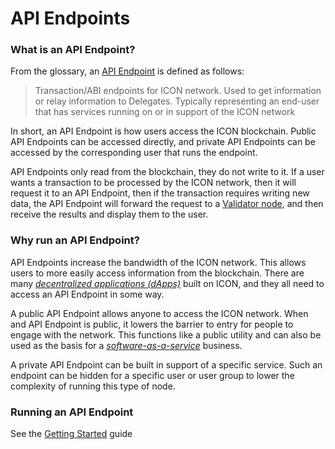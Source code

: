 # API Endpoints

### What is an API Endpoint? <a href="#why-should-i-run-an-ethereum-node" id="why-should-i-run-an-ethereum-node"></a>

From the glossary, an [API Endpoint](https://icon.community/glossary/api-endpoint/) is defined as follows:

> Transaction/ABI endpoints for ICON network. Used to get information or relay information to Delegates. Typically representing an end-user that has services running on or in support of the ICON network

In short, an API Endpoint is how users access the ICON blockchain. Public API Endpoints can be accessed directly, and private API Endpoints can be accessed by the corresponding user that runs the endpoint.

API Endpoints only read from the blockchain, they do not write to it. If a user wants a transaction to be processed by the ICON network, then it will request it to an API Endpoint, then if the transaction requires writing new data, the API Endpoint will forward the request to a [Validator node](validator-nodes.md), and then receive the results and display them to the user.

### Why run an API Endpoint?

API Endpoints increase the bandwidth of the ICON network. This allows users to more easily access information from the blockchain. There are many [_decentralized applications (dApps)_](../decentralized-applications-dapps/) built on ICON, and they all need to access an API Endpoint in some way.

A public API Endpoint allows anyone to access the ICON network. When and API Endpoint is public, it lowers the barrier to entry for people to engage with the network. This functions like a public utility and can also be used as the basis for a [_software-as-a-service_](https://en.wikipedia.org/wiki/Software\_as\_a\_service) business.

A private API Endpoint can be built in support of a specific service. Such an endpoint can be hidden for a specific user or user group to lower the complexity of running this type of node.

### Running an API Endpoint

See the [Getting Started](../../getting-started/how-to-run-an-api-endpoint.md) guide
